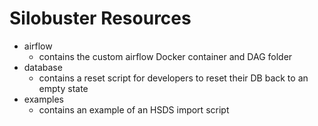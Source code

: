 # Silobuster Resources

- airflow
  - contains the custom airflow Docker container and DAG folder
- database
  - contains a reset script for developers to reset their DB back to an empty state
- examples
  - contains an example of an HSDS import script
